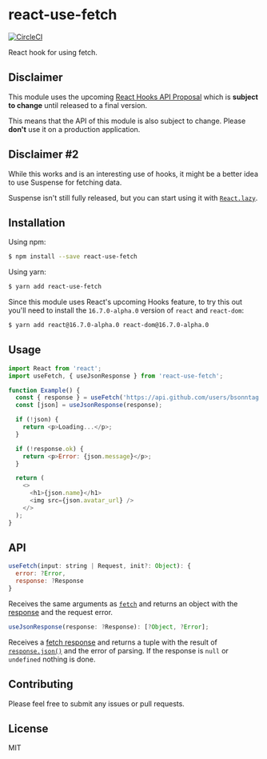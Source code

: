 # react-use-fetch

[![CircleCI](https://circleci.com/gh/bsonntag/react-use-fetch.svg?style=svg)](https://circleci.com/gh/bsonntag/react-use-fetch)

React hook for using fetch.

## Disclaimer

This module uses the upcoming [React Hooks API Proposal](https://reactjs.org/docs/hooks-intro.html)
which is **subject to change** until released to a final version.

This means that the API of this module is also subject to change.
Please **don't** use it on a production application.

## Disclaimer #2

While this works and is an interesting use of hooks,
it might be a better idea to use Suspense for fetching data.

Suspense isn't still fully released, but you can start using it with
[`React.lazy`](https://reactjs.org/docs/code-splitting.html#suspense).

## Installation

Using npm:

```sh
$ npm install --save react-use-fetch
```

Using yarn:

```sh
$ yarn add react-use-fetch
```

Since this module uses React's upcoming Hooks feature,
to try this out you'll need to install the `16.7.0-alpha.0` version
of `react` and `react-dom`:

```sh
$ yarn add react@16.7.0-alpha.0 react-dom@16.7.0-alpha.0
```

## Usage

```js
import React from 'react';
import useFetch, { useJsonResponse } from 'react-use-fetch';

function Example() {
  const { response } = useFetch('https://api.github.com/users/bsonntag');
  const [json] = useJsonResponse(response);

  if (!json) {
    return <p>Loading...</p>;
  }

  if (!response.ok) {
    return <p>Error: {json.message}</p>;
  }

  return (
    <>
      <h1>{json.name}</h1>
      <img src={json.avatar_url} />
    </>
  );
}
```

## API

```js
useFetch(input: string | Request, init?: Object): {
  error: ?Error,
  response: ?Response
}
```

Receives the same arguments as [`fetch`](https://developer.mozilla.org/en-US/docs/Web/API/WindowOrWorkerGlobalScope/fetch)
and returns an object with the [response](https://developer.mozilla.org/en-US/docs/Web/API/Response)
and the request error.

```js
useJsonResponse(response: ?Response): [?Object, ?Error];
```

Receives a [fetch response](https://developer.mozilla.org/en-US/docs/Web/API/Response)
and returns a tuple with the result of [`response.json()`](https://developer.mozilla.org/en-US/docs/Web/API/Body/json)
and the error of parsing.
If the response is `null` or `undefined` nothing is done.

## Contributing

Please feel free to submit any issues or pull requests.

## License

MIT
